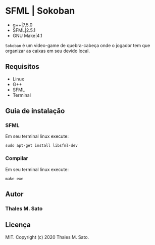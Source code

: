 # SFML | Sokoban
 - g++|7.5.0
 - SFML|2.5.1
 - GNU Make|4.1

`Sokoban` é um video-game de quebra-cabeça onde o jogador tem que organizar as caixas em seu devido local.
## Requisitos
 - Linux
 - G++
 - SFML
 - Terminal
## Guia de instalação 
### SFML
Em seu terminal linux execute:
```
sudo apt-get install libsfml-dev
```
### Compilar
Em seu terminal linux execute:
```
make exe
```
## Autor
### Thales M. Sato
## Licença
MIT. Copyright (c) 2020 Thales M. Sato.
